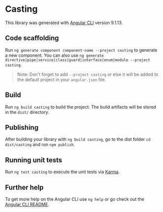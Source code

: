 # Casting

This library was generated with [Angular CLI](https://github.com/angular/angular-cli) version 9.1.13.

## Code scaffolding

Run `ng generate component component-name --project casting` to generate a new component. You can also use `ng generate directive|pipe|service|class|guard|interface|enum|module --project casting`.
> Note: Don't forget to add `--project casting` or else it will be added to the default project in your `angular.json` file. 

## Build

Run `ng build casting` to build the project. The build artifacts will be stored in the `dist/` directory.

## Publishing

After building your library with `ng build casting`, go to the dist folder `cd dist/casting` and run `npm publish`.

## Running unit tests

Run `ng test casting` to execute the unit tests via [Karma](https://karma-runner.github.io).

## Further help

To get more help on the Angular CLI use `ng help` or go check out the [Angular CLI README](https://github.com/angular/angular-cli/blob/master/README.md).
